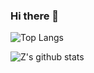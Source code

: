 ### Hi there 👋
![Top Langs](https://github-readme-stats.vercel.app/api/top-langs/?username=wangzhe3224&layout=compact&hide=Jupyter%20Notebook,C++,Fortran,HTML,JavaScript,Cpp&langs_count=10)

![Z's github stats](https://github-readme-stats.vercel.app/api?username=wangzhe3224&show_icons=true)

